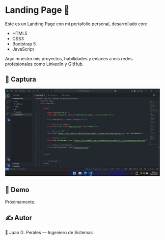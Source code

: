 # Landing Page 🚀

Este es un Landing Page con mi portafolio personal, desarrollado con:

- HTML5
- CSS3
- Bootstrap 5
- JavaScript

Aquí muestro mis proyectos, habilidades y enlaces a mis redes profesionales como LinkedIn y GitHub.

## 📸 Captura
![Screenshot](img/proyecto1.png)

## 🚀 Demo
Próximamente.

## ✍️ Autor
👤 Juan G. Perales — Ingeniero de Sistemas

